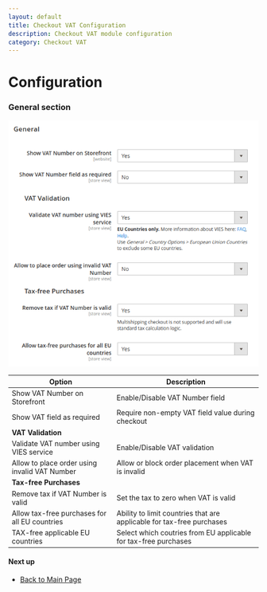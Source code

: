 ```yaml
---
layout: default
title: Checkout VAT Configuration
description: Checkout VAT module configuration
category: Checkout VAT
---
```


# Configuration

### General section

![General section](/images/m2/taxvat/settings.png)

Option              | Description
--------------------|-----------------------------------------------
Show VAT Number on Storefront | Enable/Disable VAT Number field
Show VAT field as required | Require non-empty VAT field value during checkout
**VAT Validation** |
Validate VAT number using VIES service | Enable/Disable VAT validation
Allow to place order using invalid VAT Number | Allow or block order placement when VAT is invalid
**Tax-free Purchases** |
Remove tax if VAT Number is valid | Set the tax to zero when VAT is valid
Allow tax-free purchases for all EU countries | Ability to limit countries that are applicable for tax-free purchases
TAX-free applicable EU countries | Select which coutries from EU applicable for tax-free purchases

#### Next up

 -  [Back to Main Page](/m2/extensions/taxvat/)
